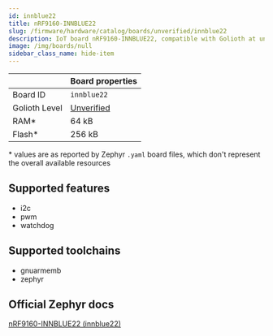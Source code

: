 ```yaml
---
id: innblue22
title: nRF9160-INNBLUE22
slug: /firmware/hardware/catalog/boards/unverified/innblue22
description: IoT board nRF9160-INNBLUE22, compatible with Golioth at unverified level.
image: /img/boards/null
sidebar_class_name: hide-item
---
```


[//]: # (This is an auto-generated file, do not edit! Changes to it will be lost upon re-generation)



|                | Board properties     |
| -------------  | -------------------- |
| Board ID       | `innblue22` |
| Golioth Level  | [Unverified](/firmware/hardware#unverified-boards) |
| RAM*           | 64 kB |
| Flash*         | 256 kB |

\* values are as reported by Zephyr `.yaml` board files, which don't represent the overall available resources



## Supported features

* i2c
* pwm
* watchdog

## Supported toolchains

* gnuarmemb
* zephyr

## Official Zephyr docs

[nRF9160-INNBLUE22 (innblue22)](https://docs.zephyrproject.org/latest/boards/innblue/innblue22/doc/index.html)
